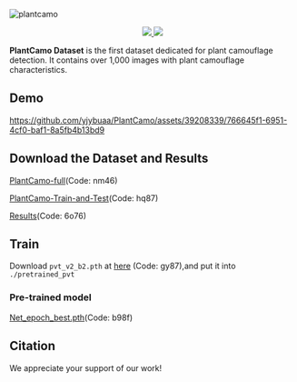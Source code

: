 ![plantcamo](https://github.com/yjybuaa/PlantCamo/assets/39208339/9b6888db-cd9d-46f0-b851-d40726788cf4)

<div align=center>
<a src="https://img.shields.io/badge/%F0%9F%93%96-Arxiv_xxxx.xxxxx-red.svg?style=flat-square" href="https://arxiv.org/abs/xxxx.xxxxx">
<img src="https://img.shields.io/badge/%F0%9F%93%96-Arxiv_xxxx.xxxxx-red.svg?style=flat-square">
</a>
<a src="https://img.shields.io/badge/%F0%9F%9A%80-SUSTech_VIP_Lab-ed6c00.svg?style=flat-square" href="https://zhengfenglab.com/">
<img src="https://img.shields.io/badge/%F0%9F%9A%80-SUSTech_VIP_Lab-ed6c00.svg?style=flat-square">
</a>
</div>

__PlantCamo Dataset__ is the first dataset dedicated for plant camouflage detection. It contains over 1,000 images with plant camouflage characteristics.

## Demo
https://github.com/yjybuaa/PlantCamo/assets/39208339/766645f1-6951-4cf0-baf1-8a5fb4b13bd9



## Download the Dataset and Results
[PlantCamo-full](https://pan.baidu.com/s/1sLFavm2LjVaEo_5uAlsIDQ)(Code: nm46)

[PlantCamo-Train-and-Test](https://pan.baidu.com/s/1vdR-kj63qvsT3M4-wkgMoQ)(Code: hq87)

[Results](https://pan.baidu.com/s/14W4oH2UX2MlRJ2H5ewE1yA)(Code: 6o76) 

## Train

Download `pvt_v2_b2.pth` at [here](https://pan.baidu.com/s/11dSkyGKb71lT_7HxSCiIjw) (Code: gy87),and put it into `./pretrained_pvt`

### Pre-trained model
[Net_epoch_best.pth](https://pan.baidu.com/s/1eZpqxx5b5Y_V9klLQxf5WQ)(Code: b98f)



## Citation
We appreciate your support of our work!
```bibtex
